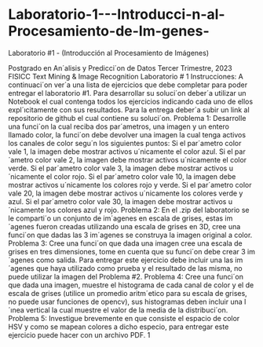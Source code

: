 # Laboratorio-1---Introducci-n-al-Procesamiento-de-Im-genes-
Laboratorio #1 - (Introducción al Procesamiento de Imágenes)


Postgrado en An´alisis y Predicci´on de Datos
Tercer Trimestre, 2023
FISICC
Text Mining & Image Recognition
Laboratorio # 1
Instrucciones: A continuaci´on ver´a una lista de ejercicios que debe completar para poder entregar
el laboratorio #1. Para desarrollar su soluci´on deber´a utilizar un Notebook el cual contenga todos
los ejercicios indicando cada uno de ellos expl´ıcitamente con sus resultados. Para la entrega deber´a
subir un link al repositorio de github el cual contiene su soluci´on.
Problema 1:
Desarrolle una funci´on la cual reciba dos par´ametros, una imagen y un entero llamado color, la
funci´on debe devolver una imagen la cual tenga activos los canales de color segu´n los siguientes
puntos:
Si el par´ametro color vale 1, la imagen debe mostrar activos u´nicamente el color azul.
Si el par´ametro color vale 2, la imagen debe mostrar activos u´nicamente el color verde.
Si el par´ametro color vale 3, la imagen debe mostrar activos u´nicamente el color rojo.
Si el par´ametro color vale 10, la imagen debe mostrar activos u´nicamente los colores rojo y
verde.
Si el par´ametro color vale 20, la imagen debe mostrar activos u´nicamente los colores verde y
azul.
Si el par´ametro color vale 30, la imagen debe mostrar activos u´nicamente los colores azul y
rojo.
Problema 2:
En el .zip del laboratorio se le comparti´o un conjunto de im´agenes en escala de grises, estas im´agenes
fueron creadas utilizando una escala de grises en 3D, cree una funci´on que dadas las 3 im´agenes se
construya la imagen original a color.
Problema 3:
Cree una funci´on que dada una imagen cree una escala de grises en tres dimensiones, tome en
cuenta que su funci´on debe crear 3 im´agenes como salida. Para entregar este ejercicio debe incluir
una las im´agenes que haya utilizado como prueba y el resultado de las misma, no puede utilizar la
imagen del Problema #2.
Problema 4:
Cree una funci´on que dada una imagen, muestre el histograma de cada canal de color y el de
escala de grises (utilice un promedio aritm´etico para su escala de grises, no puede usar funciones
de opencv), sus histogramas deben incluir una l´ınea vertical la cual muestre el valor de la media
de la distribuci´on.
Problema 5:
Investigue brevemente en que consiste el espacio de color HSV y como se mapean colores a dicho
especio, para entregar este ejercicio puede hacer con un archivo PDF.
1